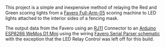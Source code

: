 This project is a simple and inexpensive method of relaying the Red and Green scoring lights from a [Favero Full-Arm-05](https://www.favero.com/en2_fencing_sport_electronic_scoreboard_fencing_signalling_equipment_apparatus_for_foil_sword_epee_sabre-29-17.html) scoring machine to LED lights attached to the interior sides of a fencing mask.

The output data from the Favero using an [RJ11](https://www.aliexpress.us/item/2251832602517821.html?spm=a2g0o.productlist.main.1.3bd8268bjiEZPu&algo_pvid=dfa859ef-c272-41d8-b551-52e86cef4a12&algo_exp_id=dfa859ef-c272-41d8-b551-52e86cef4a12-0&pdp_npi=4%40dis%21USD%213.82%213.82%21%21%213.82%213.82%21%402101eff117155322313984074e4357%2163615844986%21sea%21US%212048466949%21&curPageLogUid=SyBJh2m0sQ1A&utparam-url=scene%3Asearch%7Cquery_from%3A) Connector to an [Arduino ESP8266 WeMos D1 Mini](https://www.aliexpress.us/item/3256805831695231.html?spm=a2g0o.productlist.main.3.719b1d8bIsVCjL&algo_pvid=9440b1f6-5a63-49a6-ba06-61a3332ed023&algo_exp_id=9440b1f6-5a63-49a6-ba06-61a3332ed023-1&pdp_npi=4%40dis%21USD%216.64%212.20%21%21%2147.73%2115.83%21%402101efab17155321728647665e0dd8%2112000035516008091%21sea%21US%212048466949%21&curPageLogUid=8HkjGke7KIyn&utparam-url=scene%3Asearch%7Cquery_from%3A) using the wiring [Favero Serial Parser schematic](Schematic_Favero-Light-Relays.pdf) with the exception that the LED Relay Control was left off for this build.
